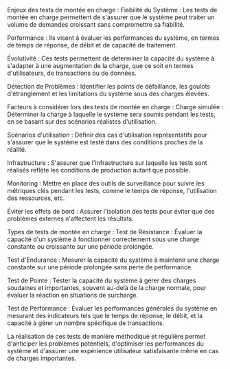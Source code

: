 Enjeux des tests de montée en charge :
Fiabilité du Système : Les tests de montée en charge permettent de s'assurer que le système peut traiter un volume de demandes croissant sans compromettre sa fiabilité.

Performance : Ils visent à évaluer les performances du système, en termes de temps de réponse, de débit et de capacité de traitement.

Évolutivité : Ces tests permettent de déterminer la capacité du système à s'adapter à une augmentation de la charge, que ce soit en termes d'utilisateurs, de transactions ou de données.

Détection de Problèmes : Identifier les points de défaillance, les goulots d'étranglement et les limitations du système sous des charges élevées.

Facteurs à considérer lors des tests de montée en charge :
Charge simulée : Déterminer la charge à laquelle le système sera soumis pendant les tests, en se basant sur des scénarios réalistes d'utilisation.

Scénarios d'utilisation : Définir des cas d'utilisation représentatifs pour s'assurer que le système est testé dans des conditions proches de la réalité.

Infrastructure : S'assurer que l'infrastructure sur laquelle les tests sont réalisés reflète les conditions de production autant que possible.

Monitoring : Mettre en place des outils de surveillance pour suivre les métriques clés pendant les tests, comme le temps de réponse, l'utilisation des ressources, etc.

Éviter les effets de bord : Assurer l'isolation des tests pour éviter que des problèmes externes n'affectent les résultats.

Types de tests de montée en charge :
Test de Résistance : Évaluer la capacité d'un système à fonctionner correctement sous une charge constante ou croissante sur une période prolongée.

Test d'Endurance : Mesurer la capacité du système à maintenir une charge constante sur une période prolongée sans perte de performance.

Test de Pointe : Tester la capacité du système à gérer des charges soudaines et importantes, souvent au-delà de la charge normale, pour évaluer la réaction en situations de surcharge.

Test de Performance : Évaluer les performances générales du système en mesurant des indicateurs tels que le temps de réponse, le débit, et la capacité à gérer un nombre spécifique de transactions.

La réalisation de ces tests de manière méthodique et régulière permet d'anticiper les problèmes potentiels, d'optimiser les performances du système et d'assurer une expérience utilisateur satisfaisante même en cas de charges importantes.